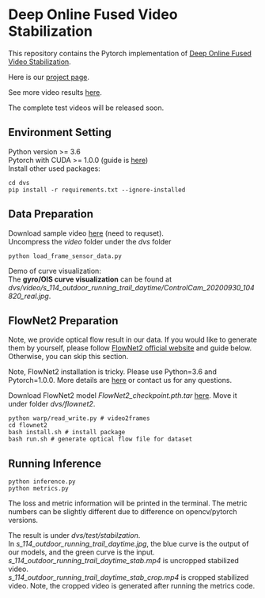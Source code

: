 
# Deep Online Fused Video Stabilization

This repository contains the Pytorch implementation of [Deep Online Fused Video Stabilization](https://arxiv.org/abs/2102.01279). 

Here is our [project page](https://zhmeishi.github.io/dvs/).

See more video results [here](https://zhmeishi.github.io/dvs/supp/results.html).

The complete test videos will be released soon.

## Environment Setting
Python version >= 3.6  
Pytorch with CUDA >= 1.0.0 (guide is [here](https://pytorch.org/get-started/locally/))  
Install other used packages:
```
cd dvs
pip install -r requirements.txt --ignore-installed
```

## Data Preparation
Download sample video [here](https://drive.google.com/file/d/1nju9H8ohYZh6dGsdrQjQXFgfgkrFtkRi/view?usp=sharing) (need to requset).   
Uncompress the *video* folder under the *dvs* folder  

```
python load_frame_sensor_data.py 
```
Demo of curve visualization:  
The **gyro/OIS curve visualization** can be found at *dvs/video/s_114_outdoor_running_trail_daytime/ControlCam_20200930_104820_real.jpg*.  


## FlowNet2 Preparation
Note, we provide optical flow result in our data. If you would like to generate them by yourself, please follow [FlowNet2 official website](https://github.com/NVIDIA/flownet2-pytorch) and guide below. Otherwise, you can skip this section. 

Note, FlowNet2 installation is tricky. Please use Python=3.6 and Pytorch=1.0.0. More details are [here](https://github.com/NVIDIA/flownet2-pytorch/issues/156) or contact us for any questions.

Download FlowNet2 model *FlowNet2_checkpoint.pth.tar* [here](https://drive.google.com/file/d/1hF8vS6YeHkx3j2pfCeQqqZGwA_PJq_Da/view).  Move it under folder *dvs/flownet2*.  
```
python warp/read_write.py # video2frames
cd flownet2
bash install.sh # install package
bash run.sh # generate optical flow file for dataset
``` 

## Running Inference 
```
python inference.py
python metrics.py
``` 
The loss and metric information will be printed in the terminal. The metric numbers can be slightly different due to difference on opencv/pytorch versions.  

The result is under *dvs/test/stabilzation*.   
In *s_114_outdoor_running_trail_daytime.jpg*, the blue curve is the output of our models, and the green curve is the input.   
*s_114_outdoor_running_trail_daytime_stab.mp4* is uncropped stabilized video.  
*s_114_outdoor_running_trail_daytime_stab_crop.mp4* is cropped stabilized video. Note, the cropped video is generated after running the metrics code.   
